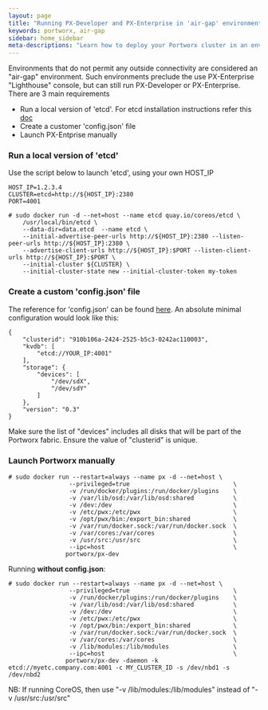 ```yaml
---
layout: page
title: "Running PX-Developer and PX-Enterprise in 'air-gap' environments"
keywords: portworx, air-gap
sidebar: home_sidebar
meta-descriptions: "Learn how to deploy your Portworx cluster in an environment with no outside connectivity."
---
```


Environments that do not permit any outside connectivity are considered an "air-gap" environment.
Such environments preclude the use PX-Enterprise "Lighthouse" console, but can still run PX-Developer or PX-Enterprise.
There are 3 main requirements
- Run a local version of 'etcd'. For etcd installation instructions refer this [doc](/maintain/etcd.html)
- Create a customer 'config.json' file
- Launch PX-Entprise manually

### Run a local version of 'etcd'
Use the script below to launch 'etcd', using your own HOST_IP

```
HOST_IP=1.2.3.4
CLUSTER=etcd=http://${HOST_IP}:2380
PORT=4001

# sudo docker run -d --net=host --name etcd quay.io/coreos/etcd \
    /usr/local/bin/etcd \
    --data-dir=data.etcd  --name etcd \
    --initial-advertise-peer-urls http://${HOST_IP}:2380 --listen-peer-urls http://${HOST_IP}:2380 \
    --advertise-client-urls http://${HOST_IP}:$PORT --listen-client-urls http://${HOST_IP}:$PORT \
    --initial-cluster ${CLUSTER} \
    --initial-cluster-state new --initial-cluster-token my-token
```

### Create a custom 'config.json' file
The reference for 'config.json' can be found [here](/install/docker.html#optional---running-with-configjson).
An absolute minimal configuration would look like this:

```
{
    "clusterid": "910b106a-2424-2525-b5c3-0242ac110003",
    "kvdb": [
        "etcd://YOUR_IP:4001"
    ],
    "storage": {
        "devices": [
            "/dev/sdX",
            "/dev/sdY"
        ]
    },
    "version": "0.3"
}
```

Make sure the list of "devices" includes all disks that will be part of the Portworx fabric.
Ensure the value of "clusterid" is unique.

### Launch Portworx manually

```
# sudo docker run --restart=always --name px -d --net=host \
                 --privileged=true                             \
                 -v /run/docker/plugins:/run/docker/plugins    \
                 -v /var/lib/osd:/var/lib/osd:shared           \
                 -v /dev:/dev                                  \
                 -v /etc/pwx:/etc/pwx                          \
                 -v /opt/pwx/bin:/export_bin:shared            \
                 -v /var/run/docker.sock:/var/run/docker.sock  \
                 -v /var/cores:/var/cores                      \
                 -v /usr/src:/usr/src                          \
                 --ipc=host                                    \
                portworx/px-dev
```

Running **without config.json**:

```
# sudo docker run --restart=always --name px -d --net=host \
                 --privileged=true                             \
                 -v /run/docker/plugins:/run/docker/plugins    \
                 -v /var/lib/osd:/var/lib/osd:shared           \
                 -v /dev:/dev                                  \
                 -v /etc/pwx:/etc/pwx                          \
                 -v /opt/pwx/bin:/export_bin:shared            \
                 -v /var/run/docker.sock:/var/run/docker.sock  \
                 -v /var/cores:/var/cores                      \
                 -v /lib/modules:/lib/modules                  \
                 --ipc=host                                    \
                portworx/px-dev -daemon -k etcd://myetc.company.com:4001 -c MY_CLUSTER_ID -s /dev/nbd1 -s /dev/nbd2
```

NB:  If running CoreOS, then use "-v /lib/modules:/lib/modules" instead of "-v /usr/src:/usr/src"
